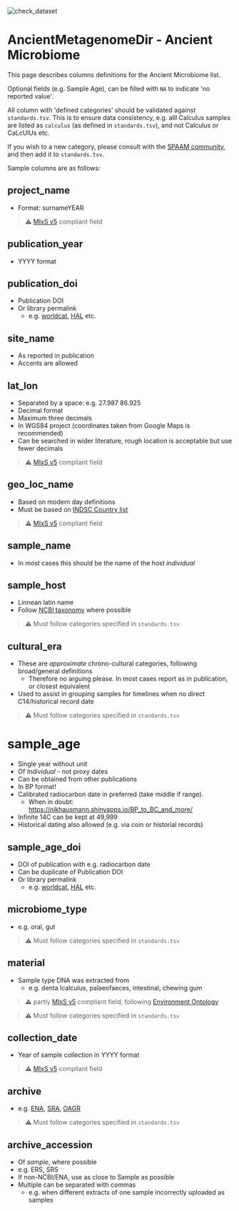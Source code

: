 ![check_dataset](https://github.com/spaam-workshop/AncientMetagenomeDir/workflows/check_dataset/badge.svg)

# AncientMetagenomeDir - Ancient Microbiome

This page describes columns definitions for the Ancient Microbiome list.

Optional fields (e.g. Sample Age), can be filled with `NA` to indicate 'no
reported value'.

All column with 'defined categories' should be validated against
`standards.tsv`. This is to ensure data consistency, e.g. alll Calculus samples
are listed as `calculus` (as defined in `standards.tsv`), and not Calculus or
CaLcUlUs etc.

If you wish to a new category, please consult with the [SPAAM
community](spaam-workshop.github.io), and then add it to `standards.tsv`.

Sample columns are as follows:

## project_name

- Format: surnameYEAR

> :warning: [MIxS v5](https://gensc.org/mixs/) compliant field

## publication_year

- YYYY format

## publication_doi

- Publication DOI
- Or library permalink 
  - e.g. [worldcat](https://www.worldcat.org/), [HAL](hal.archives-ouvertes.fr)
    etc.

## site_name

- As reported in publication
- Accents are allowed

## lat_lon

- Separated by a space: e.g. 27.987 86.925
- Decimal format
- Maximum three decimals
- In WGS84 project (coordinates taken from Google Maps is recommended)
- Can be searched in wider literature, rough location is acceptable but use
  fewer decimals

> :warning: [MIxS v5](https://gensc.org/mixs/) compliant field

## geo_loc_name

- Based on modern day definitions
- Must be based on [INDSC Country list](http://www.insdc.org/country.html)

> :warning: [MIxS v5](https://gensc.org/mixs/) compliant field

## sample_name

- In most cases this should be the name of the host *individual*

## sample_host

- Linnean latin name
- Follow [NCBI taxonomy](https://www.ncbi.nlm.nih.gov/Taxonomy/) where possible

> :warning: Must follow categories specified in `standards.tsv`

## cultural_era

- These are *approximate* chrono-cultural categories, following broad/general
  definitions
  - Therefore no arguing please. In most cases report as in publication, or
    closest equivalent
- Used to assist in grouping samples for timelines when no direct C14/historical
  record date

> :warning: Must follow categories specified in `standards.tsv`

# sample_age

- Single year without unit
- Of _Individual_ - not proxy dates
- Can be obtained from other publications
- In BP format!
- Calibrated radiocarbon date in preferred (take middle if range). 
  - When in doubt: https://nikhausmann.shinyapps.io/BP_to_BC_and_more/
- Infinite 14C can be kept at 49,999
- Historical dating also allowed (e.g. via coin or historial records)

## sample_age_doi

- DOI of publication with e.g. radiocarbon date
- Can be duplicate of Publication DOI
- Or library permalink
  - e.g. [worldcat](https://www.worldcat.org/), [HAL](hal.archives-ouvertes.fr)
    etc.

## microbiome_type

- e.g. oral, gut

> :warning: Must follow categories specified in `standards.tsv`

## material

- Sample type DNA was extracted from
  - e.g. denta lcalculus, palaeofaeces, intestinal, chewing gum

> :warning: partly [MIxS v5](https://gensc.org/mixs/) compliant field, following
> [Environment Ontology](http://www.environmentontology.org/Browse-EnvO)

> :warning: Must follow categories specified in `standards.tsv`

## collection_date

- Year of sample collection in YYYY format

> :warning: [MIxS v5](https://gensc.org/mixs/) compliant field

## archive

- e.g. [ENA](https://www.ebi.ac.uk/ena),
  [SRA](https://www.ncbi.nlm.nih.gov/sra), [OAGR](https://www.oagr.org/)

> :warning: Must follow categories specified in `standards.tsv`

## archive_accession

- Of *sample*, where possible
- e.g. ERS, SRS
- If non-NCBI/ENA, use as close to Sample as possible
- Multiple can be separated with commas 
  - e.g. when different extracts of one sample incorrectly uploaded as samples
